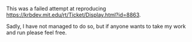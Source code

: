 This was a failed attempt at reproducing https://krbdev.mit.edu/rt/Ticket/Display.html?id=8863.

Sadly, I have not managed to do so, but if anyone wants to take my work and run please feel free.